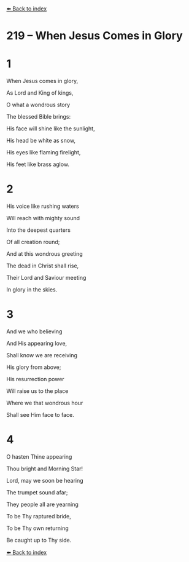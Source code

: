 [⬅️ Back to index](../README.md)

# 219 – When Jesus Comes in Glory





# 1

When Jesus comes in glory,

As Lord and King of kings,

O what a wondrous story

The blessed Bible brings:

His face will shine like the sunlight,

His head be white as snow,

His eyes like flaming firelight,

His feet like brass aglow.



# 2

His voice like rushing waters

Will reach with mighty sound

Into the deepest quarters

Of all creation round;

And at this wondrous greeting

The dead in Christ shall rise,

Their Lord and Saviour meeting

In glory in the skies.



# 3

And we who believing

And His appearing love,

Shall know we are receiving

His glory from above;

His resurrection power

Will raise us to the place

Where we that wondrous hour

Shall see Him face to face.



# 4

O hasten Thine appearing

Thou bright and Morning Star!

Lord, may we soon be hearing

The trumpet sound afar;

They people all are yearning

To be Thy raptured bride,

To be Thy own returning

Be caught up to Thy side.

[⬅️ Back to index](../README.md)
